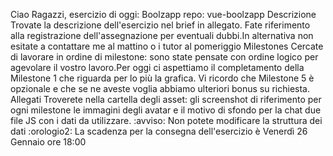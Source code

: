 Ciao Ragazzi,
  esercizio di oggi: Boolzapp
repo: vue-boolzapp
Descrizione
Trovate la descrizione dell'esercizio nel brief in allegato. Fate riferimento alla registrazione dell'assegnazione per eventuali dubbi.In alternativa non esitate a contattare me al mattino o i tutor al pomeriggio
Milestones
Cercate di lavorare in ordine di milestone: sono state pensate con ordine logico per agevolare il vostro lavoro.Per oggi ci aspettiamo il completamento della Milestone 1 che riguarda per lo più la grafica.
Vi ricordo che Milestone 5 è opzionale e che se ne aveste voglia abbiamo ulteriori bonus su richiesta.
Allegati
Troverete nella cartella degli asset:
 gli screenshot di riferimento per ogni milestone
le immagini degli avatar e il motivo di sfondo per la chat
due file JS con i dati da utilizzare.
:avviso: Non potete modificare la struttura dei dati
:orologio2: La scadenza per la consegna dell'esercizio è Venerdì 26 Gennaio ore 18:00